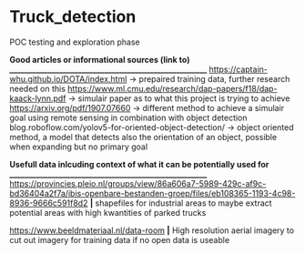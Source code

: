 # Truck_detection
POC testing and exploration phase


**Good articles or informational sources (link to)**
**____________________________________________________**
https://captain-whu.github.io/DOTA/index.html -> prepaired training data, further research needed on this
https://www.ml.cmu.edu/research/dap-papers/f18/dap-kaack-lynn.pdf -> simulair paper as to what this project is trying to achieve
https://arxiv.org/pdf/1907.07660 -> different method to achieve a simulair goal using remote sensing in combination with object detection
blog.roboflow.com/yolov5-for-oriented-object-detection/ -> object oriented method, a model that detects also the orientation of an object, possible when expanding but no primary goal




**Usefull data inlcuding context of what it can be potentially used for**
**____________________________________________________**
https://provincies.pleio.nl/groups/view/86a606a7-5989-429c-af9c-bd36404a2f7a/ibis-openbare-bestanden-groep/files/eb108365-1193-4c98-8936-9666c591f8d2
  **|** shapefiles for industrial areas to maybe extract potential areas with high kwantities of parked trucks

https://www.beeldmateriaal.nl/data-room
  **|** High resolution aerial imagery to cut out imagery for training data if no open data is useable


